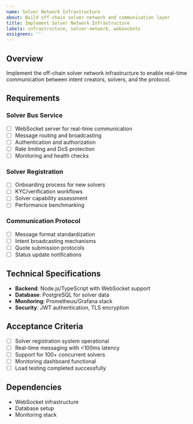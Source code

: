 ```yaml
---
name: Solver Network Infrastructure
about: Build off-chain solver network and communication layer
title: Implement Solver Network Infrastructure
labels: infrastructure, solver-network, websockets
assignees: ''
---
```


## Overview
Implement the off-chain solver network infrastructure to enable real-time communication between intent creators, solvers, and the protocol.

## Requirements

### Solver Bus Service
- [ ] WebSocket server for real-time communication
- [ ] Message routing and broadcasting
- [ ] Authentication and authorization
- [ ] Rate limiting and DoS protection
- [ ] Monitoring and health checks

### Solver Registration
- [ ] Onboarding process for new solvers
- [ ] KYC/verification workflows
- [ ] Solver capability assessment
- [ ] Performance benchmarking

### Communication Protocol
- [ ] Message format standardization
- [ ] Intent broadcasting mechanisms
- [ ] Quote submission protocols
- [ ] Status update notifications

## Technical Specifications
- **Backend**: Node.js/TypeScript with WebSocket support
- **Database**: PostgreSQL for solver data
- **Monitoring**: Prometheus/Grafana stack
- **Security**: JWT authentication, TLS encryption

## Acceptance Criteria
- [ ] Solver registration system operational
- [ ] Real-time messaging with <100ms latency
- [ ] Support for 100+ concurrent solvers
- [ ] Monitoring dashboard functional
- [ ] Load testing completed successfully

## Dependencies
- WebSocket infrastructure
- Database setup
- Monitoring stack
